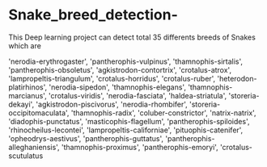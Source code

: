 # Snake_breed_detection-

This Deep learning project can detect total 35 differents breeds of Snakes which are 

'nerodia-erythrogaster',
 'pantherophis-vulpinus',
 'thamnophis-sirtalis',
 'pantherophis-obsoletus',
 'agkistrodon-contortrix',
 'crotalus-atrox',
 'lampropeltis-triangulum',
 'crotalus-horridus',
 'crotalus-ruber',
 'heterodon-platirhinos',
 'nerodia-sipedon',
 'thamnophis-elegans',
 'thamnophis-marcianus',
 'crotalus-viridis',
 'nerodia-fasciata',
 'haldea-striatula',
 'storeria-dekayi',
 'agkistrodon-piscivorus',
 'nerodia-rhombifer',
 'storeria-occipitomaculata',
 'thamnophis-radix',
 'coluber-constrictor',
 'natrix-natrix',
 'diadophis-punctatus',
 'masticophis-flagellum',
 'pantherophis-spiloides',
 'rhinocheilus-lecontei',
 'lampropeltis-californiae',
 'pituophis-catenifer',
 'opheodrys-aestivus',
 'pantherophis-guttatus',
 'pantherophis-alleghaniensis',
 'thamnophis-proximus',
 'pantherophis-emoryi',
 'crotalus-scutulatus
